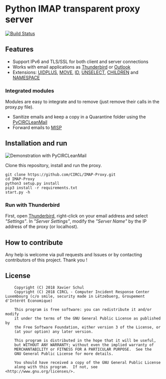 # Python IMAP transparent proxy server

[![Build Status](https://travis-ci.org/CIRCL/IMAP-Proxy.svg?branch=master)](https://travis-ci.org/CIRCL/IMAP-Proxy)

## Features

* Support IPv6 and TLS/SSL for both client and server connections
* Works with email applications as [Thunderbird](https://www.mozilla.org/en-US/thunderbird/) or [Outlook](https://outlook.live.com/owa/)
* Extensions: [UIDPLUS](https://rfc-editor.org/rfc/rfc4315.txt), [MOVE](https://rfc-editor.org/rfc/rfc6851.txt), [ID](https://rfc-editor.org/rfc/rfc2971.txt), [UNSELECT](https://rfc-editor.org/rfc/rfc3691.txt), [CHILDREN](https://rfc-editor.org/rfc/rfc3348.txt) and [NAMESPACE](https://rfc-editor.org/rfc/rfc2342.txt)

### Integrated modules

Modules are easy to integrate and to remove (just remove their calls in the proxy.py file).

* Sanitize emails and keep a copy in a Quarantine folder using the [PyCIRCLeanMail](https://github.com/CIRCL/PyCIRCLeanMail)
* Forward emails to [MISP](https://github.com/misp)

## Installation and run

![Demonstration with PyCIRCLeanMail](demo.gif)

Clone this repository, install and run the proxy.

```
git clone https://github.com/CIRCL/IMAP-Proxy.git
cd IMAP-Proxy
python3 setup.py install
pip3 install -r requirements.txt
start.py -h
```

### Run with Thunderbird

First, open [Thunderbird](https://www.mozilla.org/en-US/thunderbird/), right-click on your email address and select *"Settings"*. In *"Server Settings"*, modify the *"Server Name"* by the IP address of the proxy (or localhost).

## How to contribute

Any help is welcome via pull requests and Issues or by contacting contributors of this project. Thank you !

## License

```
    Copyright (C) 2018 Xavier Schul
    Copyright (C) 2018 CIRCL - Computer Incident Response Center Luxembourg (c/o smile, security made in Lëtzebuerg, Groupement d'Intérêt Economique)

    This program is free software: you can redistribute it and/or modify
    it under the terms of the GNU General Public License as published by
    the Free Software Foundation, either version 3 of the License, or
    (at your option) any later version.

    This program is distributed in the hope that it will be useful,
    but WITHOUT ANY WARRANTY; without even the implied warranty of
    MERCHANTABILITY or FITNESS FOR A PARTICULAR PURPOSE.  See the
    GNU General Public License for more details.

    You should have received a copy of the GNU General Public License
    along with this program.  If not, see <http://www.gnu.org/licenses/>.
```